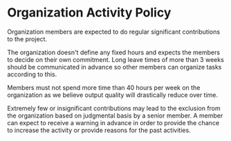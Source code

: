 # Organization Activity Policy

Organization members are expected to do regular significant contributions to the project. 

The organization doesn't define any fixed hours and expects the members to decide on their own commitment. Long leave times of more than 3 weeks should be communicated in advance so other members can organize tasks according to this.

Members must not spend more time than 40 hours per week on the organization as we believe output quality will drastically reduce over time.

Extremely few or insignificant contributions may lead to the exclusion from the organization based on judgmental basis by a senior member. A member can expect to receive a warning in advance in order to provide the chance to increase the activity or provide reasons for the past activities.